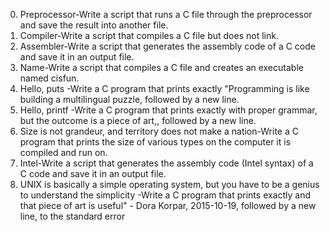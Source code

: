 0. Preprocessor-Write a script that runs a C file through the preprocessor and save the result into another file.
1. Compiler-Write a script that compiles a C file but does not link.
2. Assembler-Write a script that generates the assembly code of a C code and save it in an output file.
3. Name-Write a script that compiles a C file and creates an executable named cisfun.
4. Hello, puts -Write a C program that prints exactly "Programming is like building a multilingual puzzle, followed by a new line.
5. Hello, printf -Write a C program that prints exactly with proper grammar, but the outcome is a piece of art,, followed by a new line.
6. Size is not grandeur, and territory does not make a nation-Write a C program that prints the size of various types on the computer it is compiled and run on.
7. Intel-Write a script that generates the assembly code (Intel syntax) of a C code and save it in an output file.
8. UNIX is basically a simple operating system, but you have to be a genius to understand the simplicity -Write a C program that prints exactly and that piece of art is useful" - Dora Korpar, 2015-10-19, followed by a new line, to the standard error
